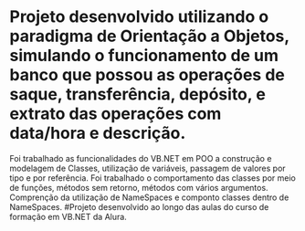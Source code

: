 # Projeto desenvolvido utilizando o paradigma de Orientação a Objetos, simulando o funcionamento de um banco que possou as operações de saque, transferência, depósito, e extrato das operações com data/hora e descrição. 
Foi trabalhado as funcionalidades do VB.NET em POO a construção e modelagem de Classes, utilização de variáveis, passagem de valores por tipo e por referência. Foi trabalhado o comportamento das classes por meio de funções, métodos sem retorno, métodos com vários argumentos. Comprenção da utilização de NameSpaces e componto classes dentro de NameSpaces. 
#Projeto desenvolvido ao longo das aulas do curso de formação em VB.NET da Alura.
